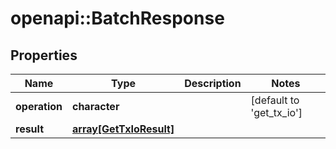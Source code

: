 # openapi::BatchResponse


## Properties
Name | Type | Description | Notes
------------ | ------------- | ------------- | -------------
**operation** | **character** |  | [default to &#39;get_tx_io&#39;]
**result** | [**array[GetTxIoResult]**](get_tx_io_result.md) |  | 


